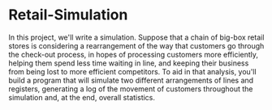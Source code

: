 # Retail-Simulation
In this project, we'll write a simulation.  Suppose that a chain of big-box retail stores is considering a rearrangement of the way that customers go through the check-out process, in hopes of processing customers more efficiently, helping them spend less time waiting in line, and keeping their business from being lost to more efficient competitors. To aid in that analysis, you'll build a program that will simulate two different arrangements of lines and registers, generating a log of the movement of customers throughout the simulation and, at the end, overall statistics.
